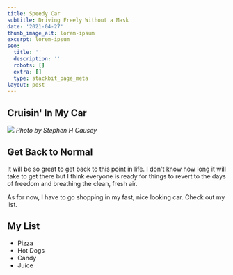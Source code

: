 ```yaml
---
title: Speedy Car
subtitle: Driving Freely Without a Mask 
date: '2021-04-27'
thumb_image_alt: lorem-ipsum
excerpt: lorem-ipsum
seo:
  title: ''
  description: ''
  robots: []
  extra: []
  type: stackbit_page_meta
layout: post
---
```

## Cruisin' In My Car

![](/images/jer-groc-car.png)
*Photo by Stephen H Causey*

## Get Back to Normal

It will be so great to get back to this point in life. I don't know how long it will take to get there but I think everyone is ready for things to revert to the days of freedom and breathing the clean, fresh air.

As for now, I have to go shopping in my fast, nice looking car. Check out my list.

## My List

*   Pizza
*   Hot Dogs
*   Candy
*   Juice
